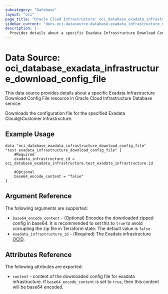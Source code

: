 ```yaml
---
subcategory: "Database"
layout: "oci"
page_title: "Oracle Cloud Infrastructure: oci_database_exadata_infrastructure_download_config_file"
sidebar_current: "docs-oci-datasource-database-exadata_infrastructure_download_config_file"
description: |-
  Provides details about a specific Exadata Infrastructure Download Config File in Oracle Cloud Infrastructure Database service
---
```


# Data Source: oci_database_exadata_infrastructure_download_config_file
This data source provides details about a specific Exadata Infrastructure Download Config File resource in Oracle Cloud Infrastructure Database service.

Downloads the configuration file for the specified Exadata Cloud@Customer infrastructure.


## Example Usage

```hcl
data "oci_database_exadata_infrastructure_download_config_file" "test_exadata_infrastructure_download_config_file" {
	#Required
	exadata_infrastructure_id = oci_database_exadata_infrastructure.test_exadata_infrastructure.id

	#Optional
	base64_encode_content = "false"
}
```

## Argument Reference

The following arguments are supported:

* `base64_encode_content` - (Optional) Encodes the downloaded zipped config in base64. It is recommended to set this to `true` to avoid corrupting the zip file in Terraform state. The default value is `false`.
* `exadata_infrastructure_id` - (Required) The Exadata infrastructure [OCID](https://docs.cloud.oracle.com/iaas/Content/General/Concepts/identifiers.htm).


## Attributes Reference

The following attributes are exported:

* `content` - content of the downloaded config file for exadata infrastructure. If `base64_encode_content` is set to `true`, then this content will be base64 encoded.

